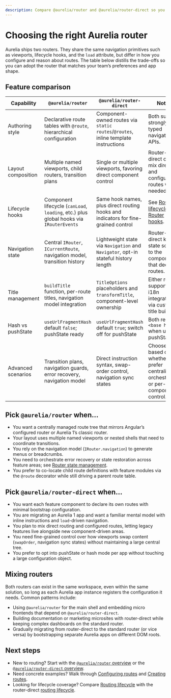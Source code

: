 ```yaml
---
description: Compare @aurelia/router and @aurelia/router-direct so you can pick the best fit for your application.
---
```


# Choosing the right Aurelia router

Aurelia ships two routers. They share the same navigation primitives such as viewports, lifecycle hooks, and the `load` attribute, but differ in how you configure and reason about routes. The table below distills the trade-offs so you can adopt the router that matches your team’s preferences and app shape.

## Feature comparison

| Capability | `@aurelia/router` | `@aurelia/router-direct` | Notes |
| --- | --- | --- | --- |
| Authoring style | Declarative route tables with `@route`, hierarchical configuration | Component-owned routes via `static routes`/`@routes`, inline template instructions | Both support strongly typed navigation APIs. |
| Layout composition | Multiple named viewports, child routers, transition plans | Single or multiple viewports, favoring direct component control | Router-direct can mix direct and configured routes when needed. |
| Lifecycle hooks | Component lifecycle (`canLoad`, `loading`, etc.) plus global hooks via `IRouterEvents` | Same hook names, plus direct routing hooks and indicators for fine-grained control | See [Routing lifecycle](../../router/routing-lifecycle.md) and [Router hooks](../../router/router-hooks.md). |
| Navigation state | Central `IRouter`, `ICurrentRoute`, navigation model, transition history | Lightweight state via `Navigation` and `Navigator`, opt-in stateful history length | Router-direct keeps state scoped to the components that declare routes. |
| Title management | `buildTitle` function, per-route titles, navigation model integration | `TitleOptions` placeholders and `transformTitle`, component-level ownership | Either router supports i18n integration via custom title builders. |
| Hash vs pushState | `useUrlFragmentHash` default `false`; pushState ready | `useUrlFragmentHash` default `true`; switch off for pushState | Both respect `<base href>` when using pushState. |
| Advanced scenarios | Transition plans, navigation guards, error recovery, navigation model | Direct instruction syntax, swap-order control, navigation sync states | Choose based on whether you prefer centralized orchestration or per-component control. |

## Pick `@aurelia/router` when…

- You want a centrally managed route tree that mirrors Angular’s configured router or Aurelia 1’s classic router.
- Your layout uses multiple named viewports or nested shells that need to coordinate transitions.
- You rely on the navigation model (`IRouter.navigation`) to generate menus or breadcrumbs.
- You need to orchestrate error recovery or state restoration across feature areas; see [Router state management](../../router/router-state-management.md).
- You prefer to co-locate child route definitions with feature modules via the `@route` decorator while still driving a parent route table.

## Pick `@aurelia/router-direct` when…

- You want each feature component to declare its own routes with minimal bootstrap configuration.
- You are migrating an Aurelia 1 app and want a familiar mental model with inline instructions and `load`-driven navigation.
- You plan to mix direct routing and configured routes, letting legacy features live alongside new component-driven areas.
- You need fine-grained control over how viewports swap content (`swapOrder`, navigation sync states) without maintaining a large central tree.
- You prefer to opt into pushState or hash mode per app without touching a large configuration object.

## Mixing routers

Both routers can exist in the same workspace, even within the same solution, so long as each Aurelia app instance registers the configuration it needs. Common patterns include:

- Using `@aurelia/router` for the main shell and embedding micro frontends that depend on `@aurelia/router-direct`.
- Building documentation or marketing microsites with router-direct while keeping complex dashboards on the standard router.
- Gradually migrating from router-direct to the standard router (or vice versa) by bootstrapping separate Aurelia apps on different DOM roots.

## Next steps

- New to routing? Start with the [`@aurelia/router` overview](./aurelia-router.md) or the [`@aurelia/router-direct` overview](./router-direct.md).
- Need concrete examples? Walk through [Configuring routes](../../router/configuring-routes.md) and [Creating routes](../../router-direct/creating-routes.md).
- Looking for lifecycle coverage? Compare [Routing lifecycle](../../router/routing-lifecycle.md) with the router-direct [routing lifecycle](../../router-direct/routing-lifecycle.md).

